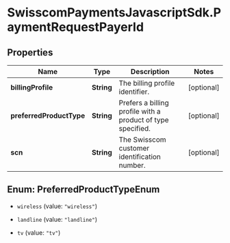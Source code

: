 # SwisscomPaymentsJavascriptSdk.PaymentRequestPayerId

## Properties
Name | Type | Description | Notes
------------ | ------------- | ------------- | -------------
**billingProfile** | **String** | The billing profile identifier. | [optional] 
**preferredProductType** | **String** | Prefers a billing profile with a product of type specified. | [optional] 
**scn** | **String** | The Swisscom customer identification number. | [optional] 


<a name="PreferredProductTypeEnum"></a>
## Enum: PreferredProductTypeEnum


* `wireless` (value: `"wireless"`)

* `landline` (value: `"landline"`)

* `tv` (value: `"tv"`)




